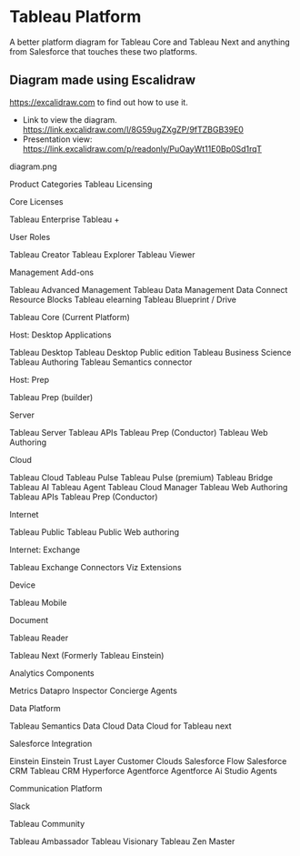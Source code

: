 # Tableau Platform
A better platform diagram for Tableau Core and Tableau Next and anything from Salesforce that touches these two platforms.

## Diagram made using Escalidraw
https://excalidraw.com to find out how to use it. 

 - Link to view the diagram. https://link.excalidraw.com/l/8G59ugZXgZP/9fTZBGB39E0 
 - Presentation view: https://link.excalidraw.com/p/readonly/PuOayWt11E0Bp0Sd1rqT

diagram.png

Product Categories
Tableau Licensing

Core Licenses

Tableau
Enterprise
Tableau +


User Roles

Tableau Creator
Tableau Explorer
Tableau Viewer


Management Add-ons

Tableau Advanced Management
Tableau Data Management
Data Connect
Resource Blocks
Tableau elearning
Tableau Blueprint / Drive



Tableau Core (Current Platform)

Host: Desktop Applications

Tableau Desktop
Tableau Desktop Public edition
Tableau Business Science
Tableau Authoring
Tableau Semantics connector


Host: Prep

Tableau Prep (builder)


Server

Tableau Server
Tableau APIs
Tableau Prep (Conductor)
Tableau Web Authoring


Cloud

Tableau Cloud
Tableau Pulse
Tableau Pulse (premium)
Tableau Bridge
Tableau AI
Tableau Agent
Tableau Cloud Manager
Tableau Web Authoring
Tableau APIs
Tableau Prep (Conductor)


Internet

Tableau Public
Tableau Public Web authoring


Internet: Exchange

Tableau Exchange
Connectors
Viz Extensions


Device

Tableau Mobile


Document

Tableau Reader



Tableau Next (Formerly Tableau Einstein)

Analytics Components

Metrics
Datapro
Inspector
Concierge
Agents


Data Platform

Tableau Semantics
Data Cloud
Data Cloud for Tableau next



Salesforce Integration

Einstein
Einstein Trust Layer
Customer Clouds
Salesforce Flow
Salesforce CRM
Tableau CRM
Hyperforce
Agentforce
Agentforce Ai Studio
Agents

Communication Platform

Slack

Tableau Community

Tableau Ambassador
Tableau Visionary
Tableau Zen Master
